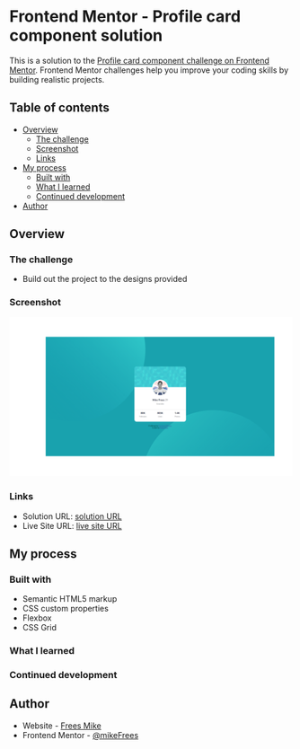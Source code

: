 # Frontend Mentor - Profile card component solution

This is a solution to the [Profile card component challenge on Frontend Mentor](https://www.frontendmentor.io/challenges/profile-card-component-cfArpWshJ). Frontend Mentor challenges help you improve your coding skills by building realistic projects. 

## Table of contents

- [Overview](#overview)
  - [The challenge](#the-challenge)
  - [Screenshot](#screenshot)
  - [Links](#links)
- [My process](#my-process)
  - [Built with](#built-with)
  - [What I learned](#what-i-learned)
  - [Continued development](#continued-development)
- [Author](#author)

## Overview

### The challenge

- Build out the project to the designs provided

### Screenshot

![](result.png)

### Links

- Solution URL: [solution URL](https://github.com/mikeFrees/profile-card-component-main)
- Live Site URL: [live site URL](https://mikefrees.github.io/profile-card-component-main/)

## My process

### Built with

- Semantic HTML5 markup
- CSS custom properties
- Flexbox
- CSS Grid

### What I learned


### Continued development



## Author

- Website - [Frees Mike](https://www.linkedin.com/in/mike-frees/)
- Frontend Mentor - [@mikeFrees](https://www.frontendmentor.io/profile/mikeFrees)
